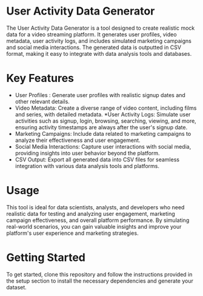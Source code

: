 # User Activity Data Generator

The User Activity Data Generator is a tool designed to create realistic mock data for a video streaming platform. It generates user profiles, video metadata, user activity logs, and includes simulated marketing campaigns and social media interactions. The generated data is outputted in CSV format, making it easy to integrate with data analysis tools and databases.

# Key Features

* User Profiles : Generate user profiles with realistic signup dates and other relevant details.
* Video Metadata: Create a diverse range of video content, including films and series, with detailed metadata.
 *User Activity Logs: Simulate user activities such as signup, login, browsing, searching, viewing, and more, ensuring activity timestamps are always after the user's signup date.
* Marketing Campaigns: Include data related to marketing campaigns to analyze their effectiveness and user engagement.
* Social Media Interactions: Capture user interactions with social media, providing insights into user behavior beyond the platform.
* CSV Output: Export all generated data into CSV files for seamless integration with various data analysis tools and platforms.

# Usage
This tool is ideal for data scientists, analysts, and developers who need realistic data for testing and analyzing user engagement, marketing campaign effectiveness, and overall platform performance. By simulating real-world scenarios, you can gain valuable insights and improve your platform's user experience and marketing strategies.

# Getting Started
To get started, clone this repository and follow the instructions provided in the setup section to install the necessary dependencies and generate your dataset.
